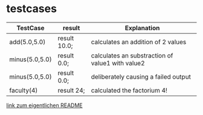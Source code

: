 # testcases

| TestCase       | result       | Explanation                                      |
|----------------|--------------|--------------------------------------------------|
| add(5.0,5.0)   | result 10.0; | calculates an addition of 2 values               |
| minus(5.0,5.0) | result 0.0;  | calculates an substraction of value1 with value2 |
| minus(5.0,5.0) | result 0.0;  | deliberately causing a failed output             |
| faculty(4)     | result 24;   | calculated the factorium 4!                      |

[link zum eigentlichen README](README.md)

